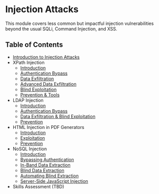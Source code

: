 # Injection Attacks

This module covers less common but impactful injection vulnerabilities beyond the usual SQLi, Command Injection, and XSS.

## Table of Contents
- [Introduction to Injection Attacks](introduction.md)
- XPath Injection
  - [Introduction](xpath-injection/introduction.md)
  - [Authentication Bypass](xpath-injection/auth-bypass.md)
  - [Data Exfiltration](xpath-injection/data-exfiltration.md)
  - [Advanced Data Exfiltration](xpath-injection/advanced-data-exfiltration.md)
  - [Blind Exploitation](xpath-injection/blind-exploitation.md)
  - [Prevention & Tools](xpath-injection/prevention-and-tools.md)
- LDAP Injection
  - [Introduction](../injection-attacks/ldap-injection/introduction.md)
  - [Authentication Bypass](../injection-attacks/ldap-injection/auth-bypass.md)
  - [Data Exfiltration & Blind Exploitation](../injection-attacks/ldap-injection/data-exfiltration-blind.md)
  - [Prevention](../injection-attacks/ldap-injection/prevention.md)
- HTML Injection in PDF Generators
  - [Introduction](html-injection-pdf-generators/introduction.md)
  - [Exploitation](html-injection-pdf-generators/exploitation.md)
  - [Prevention](html-injection-pdf-generators/prevention.md)
- NoSQL Injection
  - [Introduction](nosql-injection/introduction.md)
  - [Bypassing Authentication](nosql-injection/authentication-bypass.md)
  - [In-Band Data Extraction](nosql-injection/in-band-data-extraction.md)
  - [Blind Data Extraction](nosql-injection/blind-data-extraction.md)
  - [Automating Blind Extraction](nosql-injection/automating-blind-extraction.md)
  - [Server-Side JavaScript Injection](nosql-injection/server-side-javascript-injection.md)
- Skills Assessment (TBD)
